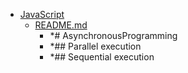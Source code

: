 - <a href = "E:\Node_projects\Node_Way\ArchivTSH_2\ArhivTimur_2\AsynchronousProgramming-master\JavaScript\cat.JavaScript\dir.JavaScript.md">JavaScript</a>
    - <a href = "E:\Node_projects\Node_Way\ArchivTSH_2\ArhivTimur_2\AsynchronousProgramming-master\JavaScript\README.md">README.md</a>
        - *# AsynchronousProgramming
        - *## Parallel execution
        - *## Sequential execution
